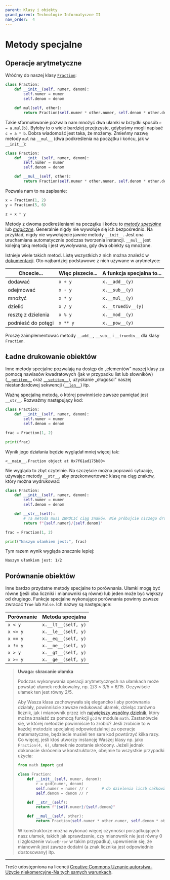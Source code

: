 ```yaml
---
parent: Klasy i obiekty
grand_parent: Technologie Informatyczne II
nav_order:  4
---
```


# Metody specjalne

## Operacje arytmetyczne

Wróćmy do naszej klasy [`Fraction`](../10%20Klasy%20i%20obiekty/3%20Wlasne%20typy%20danych):

```python
class Fraction:
    def __init__(self, numer, denom):
        self.numer = numer
        self.denom = denom

    def mul(self, other):
        return Fraction(self.numer * other.numer, self.denom * other.denom)
```

Takie sformułowanie pozwala nam mnożyć dwa ułamki w brzydki sposób `c = a.mul(b)`. Byłoby to o wiele bardziej przejrzyste, gdybyśmy mogli napisać `c = a * b`. Dobra wiadomość jest taka, że możemy. Zmieńmy nazwę metody `mul` na `__mul__` (dwa podkreślenia na początku i końcu, jak w `__init__`):

```python
class Fraction:
    def __init__(self, numer, denom):
        self.numer = numer
        self.denom = denom

    def __mul__(self, other):
        return Fraction(self.numer * other.numer, self.denom * other.denom)
```

Pozwala nam to na zapisanie:

```python
x = Fraction(1, 2)
y = Fraction(5, 6)

z = x * y
```

Metody z dwoma podkreśleniami na początku i końcu to [*metody specjalne*](https://pl.wikibooks.org/wiki/Zanurkuj_w_Pythonie/Metody_specjalne) lub [*magiczne*](https://printpython.pl/python/magiczne-metody-czyli-szczypta-magii-w-pythonie/). Generalnie nigdy nie wywołuje się ich bezpośrednio. Na przykład, nigdy nie wywołujecie jawnie metody `__init__`. Jest ona uruchamiana automatycznie podczas tworzenia instancji. `__mul__` jest kolejną taką metodą i jest wywoływana, gdy dwa obiekty są mnożone.

Istnieje wiele takich metod. Listę wszystkich z nich można znaleźć w [dokumentacji](https://docs.python.org/3/reference/datamodel.html#special-method-names). Oto najbardziej podstawowe z nich używane w arytmetyce:

| Chcecie...         | Więc piszecie... | A funkcja specjalna to... |
| ------------------ | ---------------- | ------------------------- |
| dodawać            | `x + y`          | `x.__add__(y)`            |
| odejmować          | `x - y`          | `x.__sub__(y)`            |
| mnożyć             | `x * y`          | `x.__mul__(y)`            |
| dzielić            | `x / y`          | `x.__truediv__(y)`        |
| resztę z dzielenia | `x % y`          | `x.__mod__(y)`            |
| podnieść do potęgi | `x ** y`         | `x.__pow__(y)`            |

Proszę zaimplementować metody `__add__`, `__sub__` i `__truediv__` dla klasy `Fraction`.


## Ładne drukowanie obiektów

Inne metody specjalne pozwalają na dostęp do „elementów” naszej klasy za pomocą nawiasów kwadratowych (jak w przypadku list lub słowników) ([`__getitem__`](https://docs.python.org/3/reference/datamodel.html#object.__getitem__) oraz [`__setitem__`](https://docs.python.org/3/reference/datamodel.html#object.__setitem__)), uzyskanie „długości” naszej niestandardowej sekwencji ([`__len__`](https://docs.python.org/3/reference/datamodel.html#object.__len__)) itp.

Ważną specjalną metodą, o której powinniście zawsze pamiętać jest `__str__`. Rozważmy następujący kod:

```python
class Fraction:
    def __init__(self, numer, denom):
        self.numer = numer
        self.denom = denom

frac = Fraction(1, 2)

print(frac)
```

Wynik jego działania będzie wyglądał mniej więcej tak:

```
<__main__.Fraction object at 0x7f61ad175b80>
```

Nie wygląda to zbyt czytelnie. Na szczęście można poprawić sytuację, używając metody `__str__`, aby przekonwertować klasę na ciąg znaków, który można wydrukować:

```python
class Fraction:
    def __init__(self, numer, denom):
        self.numer = numer
        self.denom = denom

    def __str__(self):
        # Ta metoda musi ZWRÓCIĆ ciąg znaków. Nie próbujcie niczego drukować!!!
        return f"{self.numer}/{self.denom}"

frac = Fraction(1, 2)

print("Naszym ułamkiem jest:", frac)
```

Tym razem wynik wygląda znacznie lepiej:

```
Naszym ułamkiem jest: 1/2
```

## Porównanie obiektów

Inne bardzo przydatne metody specjalne to porównania. Ułamki mogą być równe (jeśli oba liczniki i mianowniki są równe) lub jeden może być większy od drugiego. Funkcje specjalne wykonujące porównania powinny zawsze zwracać `True` lub `False`. Ich nazwy są następujące:

| Porównanie | Metoda specjalna    |
| ---------- | ------------------- |
| `x < y`    | `x.__lt__(self, y)` |
| `x <= y`   | `x.__le__(self, y)` |
| `x == y`   | `x.__eq__(self, y)` |
| `x != y`   | `x.__ne__(self, y)` |
| `x > y`    | `x.__gt__(self, y)` |
| `x >= y`   | `x.__ge__(self, y)` |



> **Uwaga: skracanie ułamka**
>
> Podczas wykonywania operacji arytmetycznych na ułamkach może powstać ułamek redukowalny, np. 2/3 × 3/5 = 6/15. Oczywiście ułamek ten jest równy 2/5.
>
> Aby Wasza klasa zachowywała się elegancko i aby porównania działały, powinniście zawsze redukować ułamek, dzieląc zarówno licznik, jak i mianownik przez ich [największy wspólny dzielnik](https://pl.wikipedia.org/wiki/Najwi%C4%99kszy_wsp%C3%B3lny_dzielnik), który można znaleźć za pomocą funkcji `gcd` w module `math`. Zastanówcie się, w której metodzie powinniście to zrobić? Jeśli zrobicie to w każdej metodzie specjalnej odpowiedzialnej za operacje matematyczne, będziecie musieli ten sam kod powtórzyć kilka razy. Co więcej, jeśli ktoś utworzy instancję Waszej klasy np. jako `Fraction(4, 6)`, ułamek nie zostanie skrócony. Jeżeli jednak dokonacie skrócenia w konstruktorze, obejmie to wszystkie przypadki użycia:
>
> ```python
> from math import gcd
>
> class Fraction:
>     def __init__(self, numer, denom):
>         r = gcd(numer, denom)
>         self.numer = numer // r      # do dzielenia liczb całkowitych używamy // 
>         self.denom = denom // r
>
>     def __str__(self):
>         return f"{self.numer}/{self.denom}"
>
>     def __mul__(self, other):
>         return Fraction(self.numer * other.numer, self.denom * other.denom)
> ```
>
> W konstruktorze można wykonać więcej czynności porządkujących nasz ułamek, takich jak sprawdzenie, czy mianownik nie jest równy 0 (i zgłoszenie `ValueError` w takim przypadku), upewnienie się, że mianownik jest zawsze dodatni (a znak licznika jest odpowiednio dostosowany) itp.

---

Treść udostępniona na licencji [Creative Commons Uznanie autorstwa-Użycie niekomercyjne-Na tych samych warunkach](https://creativecommons.org/licenses/by-nc-sa/4.0/deed.pl).
